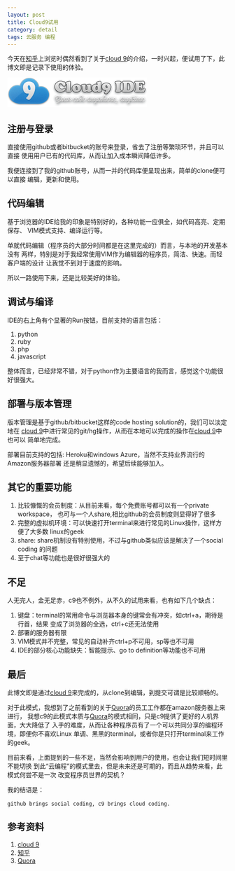 ```yaml
---
layout: post
title: Cloud9试用
category: detail
tags: 云服务 编程
---
```


今天在[知乎][知乎]上浏览时偶然看到了关于[cloud 9][cloud 9]的介绍，一时兴起，便试用了下，此
博文即是记录下使用的体验。

![c9](/assets/images/logo_cloud9.png)

## 注册与登录

直接使用github或者bitbucket的账号来登录，省去了注册等繁琐环节，并且可以直接
使用用户已有的代码库，从而让加入成本瞬间降低许多。

我便连接到了我的github账号，从而一并的代码库便呈现出来，简单的clone便可以直接
编辑，更新和使用。

## 代码编辑

基于浏览器的IDE给我的印象是特别好的，各种功能一应俱全，如代码高亮、定期保存、
VIM模式支持、编译运行等。

单就代码编辑（程序员的大部分时间都是在这里完成的）而言，与本地的开发基本没有
两样，特别是对于我经常使用VIM作为编辑器的程序员，简洁、快速。而轻客户端的设计
让我觉不到对于速度的影响。

所以一路使用下来，还是比较美好的体验。

## 调试与编译

IDE的右上角有个显著的Run按钮，目前支持的语言包括：

1. python
2. ruby
3. php
4. javascript

整体而言，已经非常不错，对于python作为主要语言的我而言，感觉这个功能很好很强大。

## 部署与版本管理

版本管理是基于github/bitbucket这样的code hosting solution的，我们可以淡定地在
[cloud 9][cloud 9]中进行常见的git/hg操作，从而在本地可以完成的操作在[cloud 9][cloud 9]中也可以
简单地完成。

部署目前支持的包括: Heroku和windows Azure，当然不支持业界流行的Amazon服务器部署
还是稍显遗憾的，希望后续能够加入。

## 其它的重要功能

1. 比较慷慨的会员制度：从目前来看，每个免费账号都可以有一个private workspace，
   也可与一个人share,相比github的会员制度则显得好了很多
2. 完整的虚拟机环境：可以快速打开terminal来进行常见的Linux操作，这样方便了大多数
   linux的geek
3. share: share机制没有特别使用，不过与github类似应该是解决了一个social coding
   的问题
4. 至于chat等功能也是很好很强大的

## 不足

人无完人，金无足赤，c9也不例外，从不久的试用来看，也有如下几个缺点：

1. 键盘：terminal的常用命令与浏览器本身的键常会有冲突，如ctrl+a，期待是行首，结果
   变成了浏览器的全选，ctrl+c还无法使用
2. 部署的服务器有限
3. VIM模式并不完整，常见的自动补齐ctrl+p不可用，sp等也不可用
4. IDE的部分核心功能缺失：智能提示、go to definition等功能也不可用


## 最后

此博文即是通过[cloud 9][cloud 9]来完成的，从clone到编辑，到提交可谓是比较顺畅的。

对于此模式，我想到了之前看到的关于[Quora][Quora]的员工工作都在amazon服务器上来进行，
我想c9的此模式本质与[Quora][Quora]的模式相同，只是c9提供了更好的人机界面，大大降低了
入手的难度，从而让各种程序员有了一个可以共同分享的编程环境，即便你不喜欢Linux
单调、黑黑的terminal，或者你是只打开terminal来工作的geek。

目前来看，上面提到的一些不足，当然会影响到用户的使用，也会让我们短时间里不能切换
到此“云编程”的模式里去，但是未来还是可期的，而且从趋势来看，此模式何尝不是一次
改变程序员世界的契机？

我的结语是：

    github brings social coding, c9 brings cloud coding.



## 参考资料
1. [cloud 9][cloud 9]
2. [知乎][知乎]
3. [Quora][Quora]


[cloud 9]: https://c9.io/
[知乎]: http://www.zhihu.com
[Quora]: http://www.quora.com

